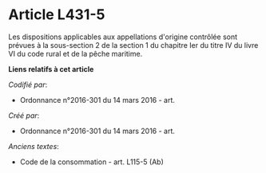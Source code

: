 # Article L431-5

Les dispositions applicables aux appellations d'origine contrôlée sont prévues à la sous-section 2 de la section 1 du
chapitre Ier du titre IV du livre VI du code rural et de la pêche maritime.

**Liens relatifs à cet article**

_Codifié par_:

  - Ordonnance n°2016-301 du 14 mars 2016 - art.

_Créé par_:

  - Ordonnance n°2016-301 du 14 mars 2016 - art.

_Anciens textes_:

  - Code de la consommation - art. L115-5 (Ab)
